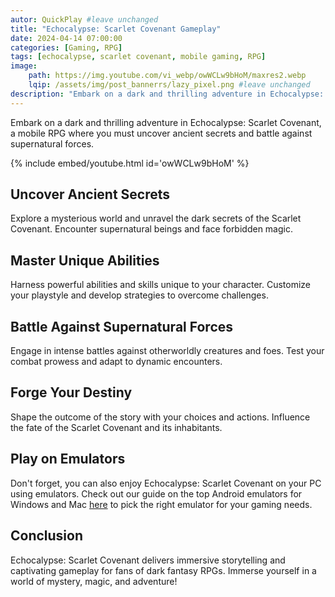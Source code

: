 ```yaml
---
autor: QuickPlay #leave unchanged
title: "Echocalypse: Scarlet Covenant Gameplay"
date: 2024-04-14 07:00:00
categories: [Gaming, RPG]
tags: [echocalypse, scarlet covenant, mobile gaming, RPG]
image: 
    path: https://img.youtube.com/vi_webp/owWCLw9bHoM/maxres2.webp 
    lqip: /assets/img/post_bannerrs/lazy_pixel.png #leave unchanged
description: "Embark on a dark and thrilling adventure in Echocalypse: Scarlet Covenant, a mobile RPG where you must uncover ancient secrets and battle against supernatural forces. Unleash unique abilities and forge your destiny!"
---
```


Embark on a dark and thrilling adventure in Echocalypse: Scarlet Covenant, a mobile RPG where you must uncover ancient secrets and battle against supernatural forces.

{% include embed/youtube.html id='owWCLw9bHoM' %}

## Uncover Ancient Secrets
Explore a mysterious world and unravel the dark secrets of the Scarlet Covenant. Encounter supernatural beings and face forbidden magic.

## Master Unique Abilities
Harness powerful abilities and skills unique to your character. Customize your playstyle and develop strategies to overcome challenges.

## Battle Against Supernatural Forces
Engage in intense battles against otherworldly creatures and foes. Test your combat prowess and adapt to dynamic encounters.

## Forge Your Destiny
Shape the outcome of the story with your choices and actions. Influence the fate of the Scarlet Covenant and its inhabitants.

## Play on Emulators
Don't forget, you can also enjoy Echocalypse: Scarlet Covenant on your PC using emulators. Check out our guide on the top Android emulators for Windows and Mac [here](https://quickplaymobile.github.io/posts/Top-10-Best-Android-Emulators-for-Windows-and-Mac/) to pick the right emulator for your gaming needs.

## Conclusion
Echocalypse: Scarlet Covenant delivers immersive storytelling and captivating gameplay for fans of dark fantasy RPGs. Immerse yourself in a world of mystery, magic, and adventure!

